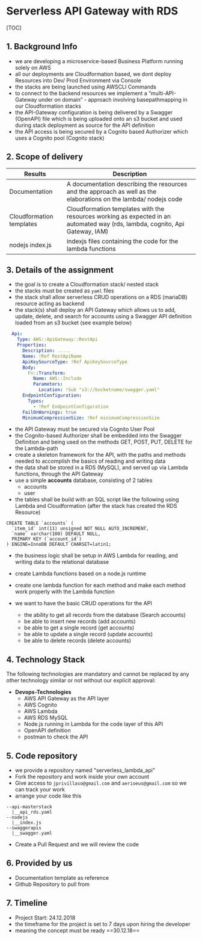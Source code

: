 # Serverless API Gateway with RDS

[TOC]



## 1. Background Info

- we are developing a microservice-based Business Platform running solely on AWS
- all our deployments are Cloudformation based, we dont deploy Resources into Dev/ Prod Environment via Console
- the stacks are being launched using AWSCLI Commands
- to connect to the backend resources we implement a “multi-API-Gateway under on domain” - approach involving basepathmapping in our Cloudformation stacks
- the API-Gateway configuration is being delivered by a Swagger (OpenAPI) file which is being uploaded onto an s3 bucket and used during stack deployment as source for the API definition
- the API access is being secured by a Cognito based Authorizer which uses a Cognito pool (Cognito stack)



## 2. Scope of delivery

| __Results__              | __Description__                                              |
| ------------------------ | ------------------------------------------------------------ |
| Documentation            | A documentation describing the resources and the approach as well as the elaborations on the lambda/ nodejs code |
| Cloudformation templates | Cloudformation templates with the resources working as expected in an automated way (rds, lambda, cognito, Api Gateway, IAM) |
| nodejs index.js          | indexjs files containing the code for the lambda functions   |



## 3. Details of the assignment

- the goal is to create a Cloudformation stack/ nested stack
- the stacks must be created as `yaml` files
- the stack shall allow serverless CRUD operations on a RDS (mariaDB) resource acting as backend
- the stack(s) shall deploy an API Gateway which allows us to add, update, delete, and search for accounts using a Swagger API definition loaded from an s3 bucket (see example below)

```yaml
  Api:
    Type: AWS::ApiGateway::RestApi
    Properties:
      Description: .....
      Name: !Ref RestApiName
      ApiKeySourceType: !Ref ApiKeySourceType
      Body:
        Fn::Transform:
          Name: AWS::Include
          Parameters:
            Location: !Sub "s3://bucketname/swagger.yaml"
      EndpointConfiguration:
        Types:
          - !Ref EndpointConfiguration
      FailOnWarnings: true
      MinimumCompressionSize: !Ref minimumCompressionSize
```

- the API Gateway must be secured via Cognito User Pool
- the Cognito-based Authorizer shall be embedded into the Swagger Definition and being used on the methods GET, POST, PUT, DELETE for the Lambda-path
- create a skeleton framework for the API, with the paths and methods needed to accomplish the basics of reading and writing data
- the data shall be stored in a RDS (MySQL), and served up via Lambda functions, through the API Gateway
- use a simple **accounts** database, consisting of 2 tables
  - accounts
  - user
- the tables shall be build with an SQL script like the following using Lambda and Cloudformation (after the stack has created the RDS Resource)

```mssql
CREATE TABLE `accounts` (
  `item_id` int(11) unsigned NOT NULL AUTO_INCREMENT,
  `name` varchar(100) DEFAULT NULL,
  PRIMARY KEY (`account_id`)
) ENGINE=InnoDB DEFAULT CHARSET=latin1;
```

- the business logic shall be setup in AWS Lambda for reading, and writing data to the relational database
- create Lambda functions based on a node.js runtime
- create one lambda function for each method and make each method work properly with the Lambda function

- we want to have the basic CRUD operations for the API
  - the ability to get all records from the database (Search accounts)
  - be able to insert new records (add accounts)
  - be able to get a single record (get accounts)
  - be able to update a single record (update accounts)
  - be able to delete records (delete accounts)



## 4. Technology Stack

The following technologies are mandatory and cannot be replaced by any other technology similar or not without our explicit approval:

- **Devops-Technologies**
  - AWS API Gateway as the API layer
  - AWS Cognito
  - AWS Lambda
  - AWS RDS MySQL
  - Node.js running in Lambda for the code layer of this API
  - OpenAPI definition
  - postman to check the API



## 5. Code repository

- we provide a repository named "serverless_lambda_api"
- Fork the repository and work inside your own account
- Give access to `jprivillaso@gmail.com` and `aerioeus@gmail.com` so we can track your work
- arrange your code like this

```shell
--api-masterstack
  |__api_rds.yaml
--nodejs
  |__index.js
--swaggerapis
  |__swagger.yaml
```

- Create a Pull Request and we will review the code





## 6. Provided by us

- Documentation template as reference
- Github Repository to pull from



## 7. Timeline

- Project Start: 24.12.2018
- the timeframe for the project is set to 7 days upon hiring the developer
- meaning the concept must be ready ==30.12.18==
